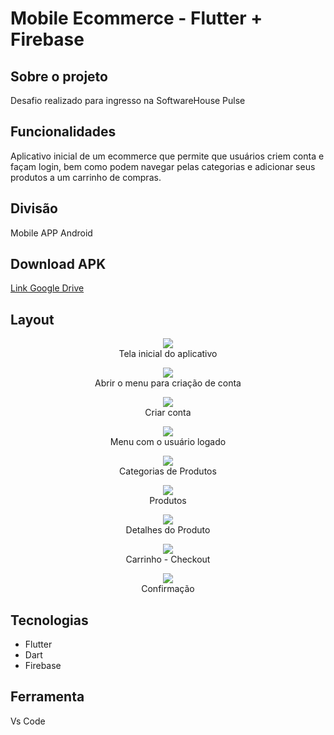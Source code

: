 # Mobile Ecommerce - Flutter + Firebase

## Sobre o projeto
Desafio realizado para ingresso na SoftwareHouse Pulse


## Funcionalidades
Aplicativo inicial de um ecommerce que permite que usuários criem conta e façam login, bem como podem navegar pelas categorias e adicionar seus produtos a um carrinho de compras.

## Divisão
Mobile APP Android

## Download APK
[Link Google Drive](https://pages.github.com/)

## Layout

<div align='center'>
  <img src="https://user-images.githubusercontent.com/56076117/129585999-e016f213-c7c8-47d4-8d9b-501794ce74ba.JPG"/>
 
  </div>
  <div align="center">
   Tela inicial do aplicativo
  </div>
  
  <p>
  </p>
  
  
  <div align='center'>
  <img src="https://user-images.githubusercontent.com/56076117/129586939-1ea46617-30f4-45a0-8e37-63835354d4e2.JPG"/>
 
  </div>
  <div align="center">
   Abrir o menu para criação de conta
  </div>
  
  <p>
  </p>
  
  <div align='center'>
  <img src="https://user-images.githubusercontent.com/56076117/129586142-64d464c8-cc99-4299-af73-9f40e97b9061.JPG"/>
 
  </div>
  <div align="center">
   Criar conta
  </div>
  
  <p>
  </p>
  
  <div align='center'>
  <img src="https://user-images.githubusercontent.com/56076117/129585996-3c26c3ed-687f-4e4e-9a8f-8d1c205e3077.JPG"/>
 
  </div>
  <div align="center">
   Menu com o usuário logado
  </div>
  
  <p>
  </p>
  
  <div align='center'>
  <img src="https://user-images.githubusercontent.com/56076117/129585994-1733e307-2ebc-4771-aba5-288ff23f3fbb.JPG"/>
 
  </div>
  <div align="center">
   Categorias de Produtos
  </div>
  
  <p>
  </p>
  
  <div align='center'>
  <img src="https://user-images.githubusercontent.com/56076117/129585991-fa5d1d4b-08ff-40b5-ac19-72579a958ba4.JPG"/>
 
  </div>
  <div align="center">
  Produtos
  </div>
  
  <p>
  </p>
  
  
  <div align='center'>
  <img src="https://user-images.githubusercontent.com/56076117/129585989-651456fa-26ed-4f58-a81f-2fbf22b69532.JPG"/>
 
  </div>
  <div align="center">
   Detalhes do Produto
  </div>
  <p>
  </p>
  
  
<div align='center'>
  <img src="https://user-images.githubusercontent.com/56076117/129585940-2ab9cd45-b6ca-4a22-a272-fc379c950689.JPG"/>
 
  </div>
  <div align="center">
   Carrinho - Checkout
  </div>
  

  <p>
  </p>
  
  <div align='center'>
  <img src="https://user-images.githubusercontent.com/56076117/129587805-92fd6f46-7810-4995-8c4a-5deb9c1f40ad.JPG"/>
 
  </div>
  <div align="center">
   Confirmação
  </div>
  <p>
  </p>
  
## Tecnologias

<ul>
  <li>Flutter</li>
  <li>Dart</li>
  <li>Firebase</li>
</ul>

## Ferramenta

Vs Code
